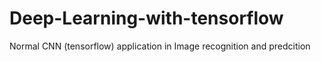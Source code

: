 # Deep-Learning-with-tensorflow
Normal CNN (tensorflow) application in Image recognition and predcition

